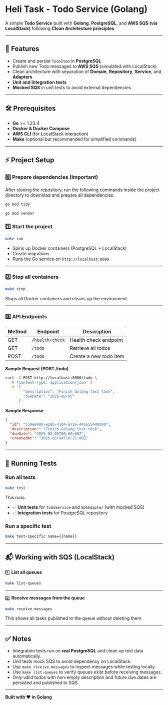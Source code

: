 # Heli Task - Todo Service (Golang)

A simple **Todo Service** built with **Golang**, **PostgreSQL**, and **AWS SQS (via LocalStack)** following **Clean Architecture principles**.

---

## 🚀 Features

- Create and persist `TodoItem` in **PostgreSQL**
- Publish new Todo messages to **AWS SQS** (simulated with LocalStack)
- Clean architecture with separation of **Domain**, **Repository**, **Service**, and **Adapters**
- **Unit and Integration tests**
- **Mocked SQS** in unit tests to avoid external dependencies

---

## 🛠 Prerequisites

- **Go** >= 1.23.4
- **Docker & Docker Compose**
- **AWS CLI** (for LocalStack interaction)
- **Make** (optional but recommended for simplified commands)

---

## ⚡ Project Setup

### 0️⃣ Prepare dependencies (Important)

After cloning the repository, run the following commands inside the project directory to download and prepare all dependencies:

```bash
go mod tidy

go mod vendor
```
### 1️⃣ Start the project

```bash
make run
```

- Spins up Docker containers (PostgreSQL + LocalStack)
- Create migrations
- Runs the Go service on `http://localhost:8080`

---

### 2️⃣ Stop all containers

```bash
make stop
```

Stops all Docker containers and cleans up the environment.

---

### 3️⃣ API Endpoints

| Method | Endpoint         | Description               |
|--------|-----------------|---------------------------|
| GET    | `/health/check`  | Health check endpoint      |
| GET    | `/todo`          | Retrieve all todos         |
| POST   | `/todo`          | Create a new todo item     |

**Sample Request (POST /todo)**

```bash
curl -X POST http://localhost:8080/todo \
  -H "Content-Type: application/json" \
  -d '{
        "description": "Finish Golang test task",
        "dueDate": "2025-08-05"
      }'
```

**Sample Response**

```json
{
  "id": "550e8400-e29b-41d4-a716-446655440000",
  "description": "Finish Golang test task",
  "dueDate": "2025-08-05T00:00:00Z",
  "createdAt": "2025-08-04T10:21:00Z"
}
```

---

## 🧪 Running Tests

### Run all tests

```bash
make test
```

This runs:

- ✅ **Unit tests** for `TodoService` and `SQSAdapter` (with mocked SQS)
- ✅ **Integration tests** for PostgreSQL repository

### Run a specific test

```bash
make test-specific name={{name}}
```

---

## 📬 Working with SQS (LocalStack)

1️⃣ **List all queues**

```bash
make list-queues
```

---

2️⃣ **Receive messages from the queue**

```bash
make receive-messages
```

This shows all tasks published to the queue without deleting them.

---

## ✅ Notes

- Integration tests run on **real PostgreSQL** and clean up test data automatically.
- Unit tests mock SQS to avoid dependency on LocalStack.
- Use `make receive-messages` to inspect messages while testing locally.
- Use `make list-queues` to verify queues exist before receiving messages.
- Only valid todos with non-empty description and future due dates are persisted and published to SQS.

---

**Built with ❤️ in Golang**
